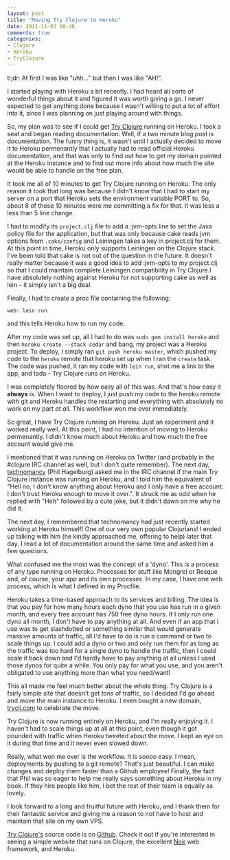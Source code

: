 ```yaml
---
layout: post
title: "Moving Try Clojure to Heroku"
date: 2011-11-03 00:46
comments: true
categories: 
- Clojure
- Heroku
- TryClojure
---
```


tl;dr: At first I was like "uhh..." but then I was like "AH!".

I started playing with Heroku a bit recently. I had heard all sorts of wonderful things about it and figured it was worth giving a go. I never expected to get anything done because I wasn't willing to put a lot of effort into it, since I was planning on just playing around with things.

So, my plan was to see if I could get [Try Clojure](http://tryclj.com) running on Heroku. I took a seat and began reading documentation. Well, if a two minute blog post is documentation. The funny thing is, it wasn't until I actually decided to move it to Heroku permenantly that I actually had to read official Heroku documentation, and that was only to find out how to get my domain pointed at the Heroku instance and to find out more info about how much the site would be able to handle on the free plan.

It took me all of 10 minutes to get Try Clojure running on Heroku. The only reason it took that long was because I didn't know that I had to start my server on a port that Heroku sets the environment variable PORT to. So, about 8 of those 10 minutes were me committing a fix for that. It was less a less than 5 line change. 

I had to modify its `project.clj` file to add a :jvm-opts line to set the Java policy file for the application, but that was only because cake reads jvm options from `.cake/config` and Leiningen takes a key in project.clj for them. At this point in time, Heroku only supports Leiningen on the Clojure stack. I've been told that cake is not out of the question in the future. It doesn't really matter because it was a good idea to add :jvm-opts to my project.clj so that I could maintain complete Leiningen compatibility in Try Clojure.I have absolutely nothing against Heroku for not supporting cake as well as lein &ndash; it simply isn't a big deal.

Finally, I had to create a proc file containing the following:

    web: lein run
    
and this tells Heroku how to run my code.

After my code was set up, all I had to do was `sudo gem install heroku` and then `heroku create --stack cedar` and bang, my project was a Heroku project. To deploy, I simply ran `git push heroku master`, which pushed my code to the `heroku` remote that heroku set up when I ran the `create` task. The code was pushed, it ran my code with `lein run`, shot me a link to the app, and tada &ndash; Try Clojure runs on Heroku.

I was completely floored by how easy all of this was. And that's how easy it **always** is. When I want to deploy, I just push my code to the heroku remote with git and Heroku handles the restarting and everything with absolutely no work on my part *at all*. This workflow won me over immediately.

So great, I have Try Clojure running on Heroku. Just an experiment and it worked really well. At this point, I had no intention of moving to Heroku permenantly. I didn't know much about Heroku and how much the free account would give me.

I mentioned that it was running on Heroku on Twitter (and probably in the #clojure IRC channel as well, but I don't quite remember). The next day, [technomancy](http://technomancy.us/) (Phil Hagelburg) asked me in the IRC channel if the main Try Clojure instance was running on Heroku, and I told him the equivalent of "Hell no, I don't know anything about Heroku and I only have a free account. I don't trust Heroku enough to move it over.". It struck me as odd when he replied with "Heh" followed by a cute joke, but it didn't dawn on me why he did it.

The next day, I remembered that technomancy had just recently started working at Heroku himself! One of our very own popular Clojurians! I ended up talking with him (he kindly approached me, offering to help) later that day. I read a lot of documentation around the same time and asked him a few questions.

What confused me the most was the concept of a 'dyno'. This is a process of any type running on Heroku. Processes for stuff like Mongrel or Resque and, of course, your app and its own processes. In my case, I have one web process, which is what I defined in my Procfile.

Heroku takes a time-based approach to its services and billing. The idea is that you pay for how many hours each dyno that you use has run in a given month, and every free account has 750 free dyno hours. If I only run one dyno all month, I don't have to pay anything at all. And even if an app that I use was to get slashdotted or something similar that would generate massive amounts of traffic, all I'd have to do is run a command or two to scale things up. I could add a dyno or two and only run them for as long as the traffic was too hard for a single dyno to handle the traffic, then I could scale it back down and I'd hardly have to pay anything at all unless I used those dynos for quite a while. You only pay for what you use, and you aren't obligated to use anything more than what you need/want!

This all made me feel much better about the whole thing. Try Clojure is a fairly simple site that doesn't get *tons* of traffic, so I decided I'd go ahead and move the main instance to Heroku. I even bought a new domain, [tryclj.com](http://tryclj.com) to celebrate the move.

Try Clojure is now running entirely on Heroku, and I'm really enjoying it. I haven't had to scale things up at all at this point, even though it got pounded with traffic when Heroku tweeted about the move. I kept an eye on it during that time and it never even slowed down.

Really, what won me over is the workflow. It is *soooo* easy. I mean, deployments by pushing to a git remote? That's just beautiful. I can make changes and deploy them faster than a Github employee! Finally, the fact that Phil was so eager to help me really says something about Heroku in my book. If they hire people like him, I bet the rest of their team is equally as lovely.

I look forward to a long and fruitful future with Heroku, and I thank them for their fantastic service and giving me a reason to not have to host and maintain that site on my own VPS.

[Try Clojure's](http://tryclj.com) source code is on [Github](http://github.com/Raynes/tryclojure). Check it out if you're interested in seeing a simple website that runs on Clojure, the excellent [Noir](http://webnoir.org) web framework, and Heroku.
